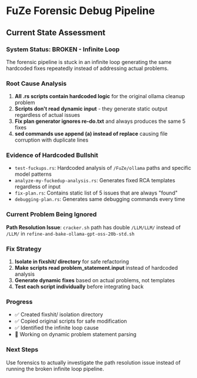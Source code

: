 # FuZe Forensic Debug Pipeline

## Current State Assessment

### System Status: BROKEN - Infinite Loop
The forensic pipeline is stuck in an infinite loop generating the same hardcoded fixes repeatedly instead of addressing actual problems.

### Root Cause Analysis
1. **All .rs scripts contain hardcoded logic** for the original ollama cleanup problem
2. **Scripts don't read dynamic input** - they generate static output regardless of actual issues
3. **Fix plan generator ignores re-do.txt** and always produces the same 5 fixes
4. **sed commands use append (a\) instead of replace** causing file corruption with duplicate lines

### Evidence of Hardcoded Bullshit
- `test-fuckups.rs`: Hardcoded analysis of `/FuZe/ollama` paths and specific model patterns
- `analyze-my-fuckedup-analysis.rs`: Generates fixed RCA templates regardless of input
- `fix-plan.rs`: Contains static list of 5 issues that are always "found"
- `debugging-plan.rs`: Generates same debugging commands every time

### Current Problem Being Ignored
**Path Resolution Issue**: `cracker.sh` path has double `/LLM/LLM/` instead of `/LLM/` in `refine-and-bake-ollama-gpt-oss-20b-std.sh`

### Fix Strategy
1. **Isolate in fixshit/ directory** for safe refactoring
2. **Make scripts read problem_statement.input** instead of hardcoded analysis
3. **Generate dynamic fixes** based on actual problems, not templates
4. **Test each script individually** before integrating back

### Progress
- ✅ Created fixshit/ isolation directory
- ✅ Copied original scripts for safe modification
- ✅ Identified the infinite loop cause
- 🔄 Working on dynamic problem statement parsing

### Next Steps
Use forensics to actually investigate the path resolution issue instead of running the broken infinite loop pipeline.